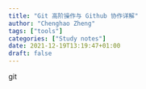 ```yaml
---
title: "Git 高阶操作与 Github 协作详解"
author: "Chenghao Zheng"
tags: ["tools"]
categories: ["Study notes"]
date: 2021-12-19T13:19:47+01:00
draft: false
---
```




git

